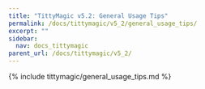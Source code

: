 ```yaml
---
title: "TittyMagic v5.2: General Usage Tips"
permalink: /docs/tittymagic/v5_2/general_usage_tips/
excerpt: ""
sidebar:
  nav: docs_tittymagic
parent_url: /docs/tittymagic/v5_2/
---
```


{% include tittymagic/general_usage_tips.md %}
